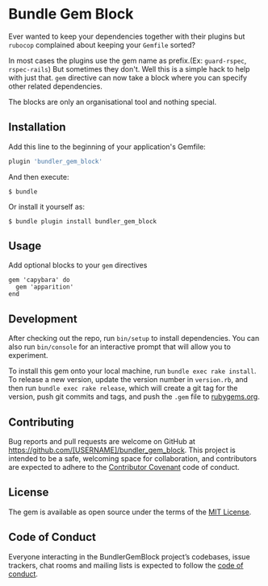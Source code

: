 # Bundle Gem Block

Ever wanted to keep your dependencies together with their plugins but `rubocop` complained about keeping your `Gemfile` sorted?

In most cases the plugins use the gem name as prefix.(Ex: `guard-rspec`, `rspec-rails`) But sometimes they don't. Well this is a simple hack to help with just that. `gem` directive can now take a block where you can specify other related dependencies.

The blocks are only an organisational tool and nothing special.

## Installation

Add this line to the beginning of your application's Gemfile:

```ruby
plugin 'bundler_gem_block'
```

And then execute:

    $ bundle

Or install it yourself as:

    $ bundle plugin install bundler_gem_block

## Usage

Add optional blocks to your `gem` directives

```Gemfile
gem 'capybara' do
  gem 'apparition'
end
```

## Development

After checking out the repo, run `bin/setup` to install dependencies. You can also run `bin/console` for an interactive prompt that will allow you to experiment.

To install this gem onto your local machine, run `bundle exec rake install`. To release a new version, update the version number in `version.rb`, and then run `bundle exec rake release`, which will create a git tag for the version, push git commits and tags, and push the `.gem` file to [rubygems.org](https://rubygems.org).

## Contributing

Bug reports and pull requests are welcome on GitHub at https://github.com/[USERNAME]/bundler_gem_block. This project is intended to be a safe, welcoming space for collaboration, and contributors are expected to adhere to the [Contributor Covenant](http://contributor-covenant.org) code of conduct.

## License

The gem is available as open source under the terms of the [MIT License](https://opensource.org/licenses/MIT).

## Code of Conduct

Everyone interacting in the BundlerGemBlock project’s codebases, issue trackers, chat rooms and mailing lists is expected to follow the [code of conduct](https://github.com/[USERNAME]/bundler_gem_block/blob/master/CODE_OF_CONDUCT.md).
